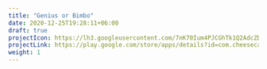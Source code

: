 ```yaml
---
title: "Genius or Bimbo"
date: 2020-12-25T19:28:11+06:00
draft: true
projectIcon: https://lh3.googleusercontent.com/7nK70Ium4PJCGhTk1Q2AdcZDv5wDUs7QxZ4jqbtp8TwPDG_1ddOLBpwY06yQozRDdf8=s180
projectLink: https://play.google.com/store/apps/details?id=com.cheesecake.fahim.geniusorbimbo
weight: 1
---
```


